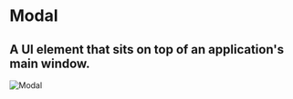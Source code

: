 # Modal
## A UI element that sits on top of an application's main window.

![Modal](https://user-images.githubusercontent.com/97234029/158460312-74a97c2b-4d21-45a0-9b64-8fd5c7aa79fc.jpg)
